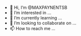 - 👋 Hi, I’m @MAXPAYNENTSB
- 👀 I’m interested in ...
- 🌱 I’m currently learning ...
- 💞️ I’m looking to collaborate on ...
- 📫 How to reach me ...

<!---
MAXPAYNENTSB/MAXPAYNENTSB is a ✨ special ✨ repository because its `README.md` (this file) appears on your GitHub profile.
You can click the Preview link to take a look at your changes.
--->
